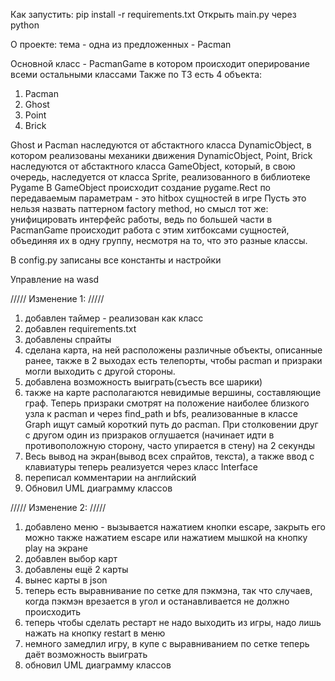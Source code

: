 Как запустить:
pip install -r requirements.txt
Открыть main.py через python





О проекте:
тема - одна из предложенных - Pacman

Основной класс - PacmanGame в котором происходит оперирование всеми остальными классами
Также по ТЗ есть 4 объекта:
1) Pacman
2) Ghost
3) Point
4) Brick

Ghost и Pacman наследуются от абстактного класса DynamicObject, в котором реализованы механики движения
DynamicObject, Point, Brick наследуются от абстактного класса GameObject, который, в свою очередь, наследуется от класса Sprite,
 реализованного в библиотеке Pygame
В GameObject происходит создание pygame.Rect по передаваемым параметрам - это hitbox сущностей в игре
Пусть это нельзя назвать паттерном factory method, но смысл тот же: унифицировать интерфейс работы,
ведь по большей части в PacmanGame происходит работа с этим хитбоксами сущностей, объединяя их в одну группу,
несмотря на то, что это разные классы.

В config.py записаны все константы и настройки

Управление на wasd




/////    Изменение 1:   /////
1) добавлен таймер - реализован как класс
2) добавлен requirements.txt
3) добавлены спрайты
4) сделана карта, на ней расположены различные объекты, описанные ранее,
также в 2 выходах есть телепорты, чтобы pacman и призраки могли выходить с другой стороны.
5) добавлена возможность выиграть(съесть все шарики)
6) также на карте располагаются невидимые вершины, составляющие граф. 
Теперь призраки смотрят на положение наиболее близкого узла к pacman и через find_path и bfs,
реализованные в классе Graph ищут самый короткий путь до pacman.
При столковении друг с другом один из призраков оглушается
(начинает идти в противоположную сторону, часто упирается в стену) на 2 секунды
7) Весь вывод на экран(вывод всех спрайтов, текста), 
а также ввод с клавиатуры теперь реализуется через класс Interface
8) переписал комментарии на английский
9) Обновил UML диаграмму классов



/////    Изменение 2:   /////
1) добавлено меню - вызывается нажатием кнопки escape, закрыть его можно также нажатием escape или нажатием мышкой на кнопку play на экране
2) добавлен выбор карт
3) добавлены ещё 2 карты
3) вынес карты в json
4) теперь есть выравнивание по сетке для пэкмэна, так что случаев, когда пэкмэн врезается в угол и останавливается не должно происходить
5) теперь чтобы сделать рестарт не надо выходить из игры, надо лишь нажать на кнопку restart в меню
6) немного замедлил игру, в купе с выравниванием по сетке теперь даёт возможность выиграть
7) обновил UML диаграмму классов
